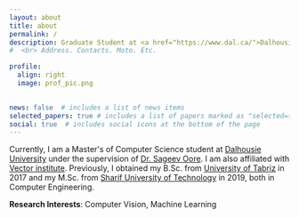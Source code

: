 ```yaml
---
layout: about
title: about
permalink: /
description: Graduate Student at <a href="https://www.dal.ca/">Dalhousie University</a> and <a href="https://vectorinstitute.ai/">Vector Institute</a>.
#  <br> Address. Contacts. Moto. Etc.

profile:
  align: right
  image: prof_pic.png
  

news: false  # includes a list of news items
selected_papers: true # includes a list of papers marked as "selected={true}"
social: true  # includes social icons at the bottom of the page
---
```


Currently, I am a Master's of Computer Science student at [Dalhousie University](https://www.dal.ca/faculty/computerscience.html) under the supervision of [Dr. Sageev Oore](https://web.cs.dal.ca/~oore/). I am also affiliated with [Vector institute](https://vectorinstitute.ai). Previously, I obtained my B.Sc. from [University of Tabriz](https://tabrizu.ac.ir/en) in 2017 and my M.Sc. from [Sharif University of Technology](http://www.en.sharif.edu/) in 2019, both in Computer Engineering.



**Research Interests**: Computer Vision, Machine Learning
